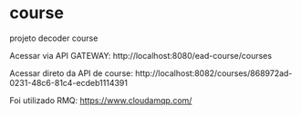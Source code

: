 # course
projeto decoder course

 Acessar via API GATEWAY:
 http://localhost:8080/ead-course/courses

 Acessar direto da API de course:
 http://localhost:8082/courses/868972ad-0231-48c6-81c4-ecdeb1114391

 Foi utilizado RMQ:
 https://www.cloudamqp.com/
